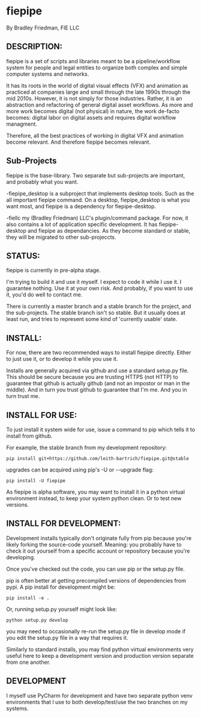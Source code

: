 # fiepipe

By Bradley Friedman, FIE LLC

## DESCRIPTION:

fiepipe is a set of scripts and libraries meant to be a pipeline/workflow
system for people and legal entities to organize both complex and simple
computer systems and networks.

It has its roots in the world of digital visual effects (VFX) and
animation as practiced at companies large and small through the late
1990s through the mid 2010s.
However, it is not simply for those industries.  Rather, it is an abstraction
and refactoring of general digital asset workflows.  As more and more work
becomes digital (not physical) in nature, the work de-facto becomes:
digital labor on digital assets and requires digital workflow managment.

Therefore, all the best practices of working in digital VFX and animation
become relevant.  And therefore fiepipe becomes relevant.

## Sub-Projects
fiepipe is the base-library.  Two separate but sub-projects are important, and probably what you want.

-fiepipe_desktop is a subproject that implements desktop tools.  Such as the all important fiepipe command.
On a desktop, fiepipe_desktop is what you want most, and fiepipe is a dependency for fiepipe-desktop.

-fiellc my (Bradley Friedman) LLC's plugin/command package.  For now, it also contains a lot of application specific development.
It has fiepipe-desktop and fiepipe as dependancies.  As they become standard or stable, they will be migrated to other sub-projeccts.

## STATUS:

fiepipe is currently in pre-alpha stage.

I'm trying to build it and use it myself.  I expect to code it while I use it.
I guarantee nothing.  Use it at your own risk.  And probably, if you want to use
it, you'd do well to contact me.

There is currently a master branch and a stable branch for the project, and the sub-projects.
The stable branch isn't so stable.  But it usually does at least run, and tries to represent
some kind of 'currently usable' state.


## INSTALL:

For now, there are two recommended ways to install fiepipe directly.  Either
to just use it, or to develop it while you use it.

Installs are generally acquired via github and use a standard setup.py file.
This should be secure because you are trusting HTTPS (not HTTP) to guarantee that github is
actually github (and not an impostor or man in the middle).  And in turn you trust github
to guarantee that I'm me.  And you in turn trust me.


## INSTALL FOR USE:

To just install it system wide for use, issue a command to pip which tells it to install from github.

For example, the stable branch from my development repository:

`pip install git+https://github.com/leith-bartrich/fiepipe.git@stable`

upgrades can be acquired using pip's -U or --upgrade flag:

`pip install -U fiepipe`

As fiepipe is alpha software, you may want to install it in a python virtual environment instead, to keep
your system python clean.  Or to test new versions.


## INSTALL FOR DEVELOPMENT:

Development installs typically don't originate fully from pip because you're likely forking the
source-code yourself.  Meaning: you probably have to check it out yourself from a specific
account or repository because you're developing.

Once you've checked out the code, you can use pip or the setup.py file.

pip is often better at getting precompiled versions of dependencies from pypi.  A pip
install for development might be:

`pip install -e .`

Or, running setup.py yourself might look like:

`python setup.py develop`

you may need to occasionally re-run the setup.py file in develop mode if you edit the setup.py file
in a way that requires it.

Similarly to standard installs, you may find python virtual environments very useful here to keep
a development version and production version separate from one another.

## DEVELOPMENT

I myself use PyCharm for development and have two separate python venv environments that I use to both
develop/test/use the two branches on my systems.
